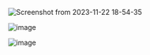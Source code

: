 ![Screenshot from 2023-11-22 18-54-35](https://github.com/computeman/django-todo-react/assets/29520365/aab01e9a-203d-45af-add3-5ede65ba3a3c)

![image](https://github.com/computeman/django-todo-react/assets/29520365/31c9243c-5177-409e-a873-0d26caa296f9)


![image](https://github.com/computeman/django-todo-react/assets/29520365/f1dd4c33-cb93-434e-b9b8-4537830365ec)
